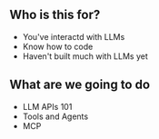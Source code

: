 ## Who is this for?

- You've interactd with LLMs
- Know how to code
- Haven't built much with LLMs yet


## What are we going to do

- LLM APIs 101
- Tools and Agents
- MCP
